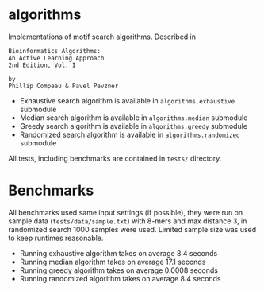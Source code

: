# algorithms

Implementations of motif search algorithms. Described in

```
Bioinformatics Algorithms:
An Active Learning Approach
2nd Edition, Vol. I

by
Phillip Compeau & Pavel Pevzner
```

-   Exhaustive search algorithm is available in `algorithms.exhaustive `submodule
-   Median search algorithm is available in `algorithms.median` submodule
-   Greedy search algorithm is available in `algorithms.greedy` submodule
-   Randomized search algorithm is available in `algorithms.randomized `submodule

All tests, including benchmarks are contained in `tests/` directory.

# Benchmarks

All benchmarks used same input settings (if possible), they were run on sample data (`tests/data/sample.txt`) with 8-mers and max distance 3, in randomized search 1000 samples were used.
Limited sample size was used to keep runtimes reasonable.

-   Running exhaustive algorithm takes on average 8.4 seconds
-   Running median algorithm takes on average 17.1 seconds
-   Running greedy algorithm takes on average 0.0008 seconds
-   Running randomized algorithm takes on average 8.4 seconds
